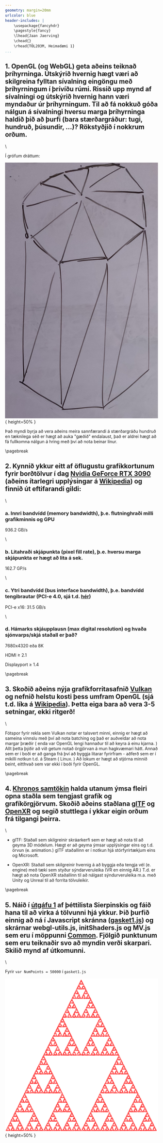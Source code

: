 ```yaml
---
geometry: margin=20mm
urlcolor: blue
header-includes: |
    \usepackage{fancyhdr}
    \pagestyle{fancy}
    \lhead{Jaan Jaerving}
    \chead{}
    \rhead{TÖL203M, Heimadæmi 1}
...
```


## 1. OpenGL (og WebGL) geta aðeins teiknað þríhyrninga.  Útskýrið hvernig hægt væri að skilgreina fylltan sívalning eingöngu með þríhyrningum í þrívíðu rúmi. Rissið upp mynd af sívalningi og útskýrið hvernig hann væri myndaður úr þríhyrningum. Til að fá nokkuð góða nálgun á sívalningi hversu marga þríhyrninga haldið þið að þurfi (bara stærðargráður: tugi, hundruð, þúsundir, ...)? Rökstyðjið í nokkrum orðum.

\

Í grófum dráttum:

![Sívalning](cylinder.jpg){ height=50% }

Það myndi byrja að vera aðeins meira sannfærandi á stærðargráðu hundruð en tæknilega séð er hægt að auka "gæðið" endalaust, það er aldrei hægt að fá fullkomna nálgun á hring með því að nota beinar línur.

\pagebreak

## 2. Kynnið ykkur eitt af öflugustu grafíkkortunum fyrir borðtölvur í dag [Nvidia GeForce RTX 3090](https://www.nvidia.com/en-eu/geforce/graphics-cards/30-series/rtx-3090/) (aðeins ítarlegri upplýsingar á [Wikipedia](https://en.wikipedia.org/wiki/GeForce_30_series)) og finnið út eftifarandi gildi:

\

### a. Innri bandvídd (memory bandwidth), þ.e. flutninghraði milli grafíkminnis og GPU

936.2 GB/s

\

### b. Litahraði skjápunkta (pixel fill rate), þ.e. hversu marga skjápunkta er hægt að lita á sek.

162.7 GP/s

\

### c. Ytri bandvídd (bus interface bandwidth), þ.e. bandvídd tengibrautar (PCI-e 4.0, sjá t.d. [hér](https://en.wikipedia.org/wiki/PCI_Express))

PCI-e x16: 31.5 GB/s

\

### d. Hámarks skjáupplausn (max digital resolution) og hvaða sjónvarps/skjá staðall er það?

7680x4320 eða 8K

HDMI $\geq$ 2.1

Displayport $\geq$ 1.4

\pagebreak

## 3. Skoðið aðeins nýja grafíkforritasafnið [Vulkan](https://www.vulkan.org/) og nefnið helstu kosti þess umfram OpenGL (sjá t.d. líka á [Wikipedia](https://en.wikipedia.org/wiki/Vulkan)).  Þetta eiga bara að vera 3-5 setningar, ekki ritgerð!

\

Fótspor fyrir rekla sem Vulkan notar er talsvert minni, einnig er hægt að sameina vinnslu með því að nota batching og það er auðveldar að nota margar þræðir ( enda var OpenGL lengi hannaður til að keyra á einu kjarna. ) Allt þetta þýðir að við getum notað örgjörvan á mun hagkvæmari hátt. Annað sem er í boði er að ganga frá því að byggja litarar fyrirfram - aðferð sem er í mikilli notkun t.d. á Steam ( Linux. ) Að lokum er hægt að stjórna minnið beint, eitthvað sem var ekki í boði fyrir OpenGL.

\pagebreak

## 4. [Khronos samtökin](https://www.khronos.org/) halda utanum ýmsa fleiri opna staðla sem tengjast grafík og grafíkörgjörvum.  Skoðið aðeins staðlana [glTF](https://www.khronos.org/gltf/) og [OpenXR](https://www.khronos.org/openxr/) og segið stuttlega í ykkar eigin orðum frá tilgangi þeirra.

\

* glTF: Staðall sem skilgreinir skráarkerfi sem er hægt að nota til að geyma 3D módelum. Hægt er að geyma ýmsar upplýsingar eins og t.d. örvun (e. animation.) glTF staðallinn er í notkun hjá stórfyrirtækjum eins og Microsoft.

* OpenXR: Staðall sem skilgreinir hvernig á að byggja eða tengja vél (e. engine) með tæki sem styður sýndarveruleika (VR en einnig AR.) T.d. er hægt að nota OpenXR staðallinn til að nálgast sýndurveruleika m.a. með Unity og Unreal til að forrita tölvuleikir.

\pagebreak

## 5. Náið í [útgáfu 1](https://www.cs.unm.edu/~angel/BOOK/INTERACTIVE_COMPUTER_GRAPHICS/SEVENTH_EDITION/CODE/02/gasket1.html) af þéttilista Sierpinskis og fáið hana til að virka á tölvunni hjá ykkur. Þið þurfið einnig að ná í Javascript skránna ([gasket1.js](https://www.cs.unm.edu/~angel/BOOK/INTERACTIVE_COMPUTER_GRAPHICS/SEVENTH_EDITION/CODE/02/gasket1.js)) og skrárnar **webgl-utils.js**, **initShaders.js** og **MV.js** sem eru í möppunni [Common](https://www.cs.unm.edu/~angel/BOOK/INTERACTIVE_COMPUTER_GRAPHICS/SEVENTH_EDITION/CODE/Common/).  Fjölgið punktunum sem eru teiknaðir svo að myndin verði skarpari.  Skilið mynd af útkomunni.

\

Fyrir `var NumPoints = 50000` í `gasket1.js`

![Sierpinski NumPoints = 50000](sierpinski_50000.png){ height=50% }

